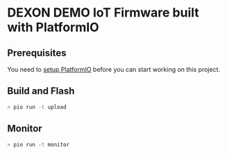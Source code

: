 # DEXON DEMO IoT Firmware built with PlatformIO

## Prerequisites
You need to [setup PlatformIO](https://platformio.org/install) before you can start working on this project.

## Build and Flash
```sh
> pio run -t upload
```

## Monitor
```sh
> pio run -t monitor
```
